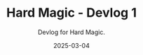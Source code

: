 ---
title: Hard Magic - Devlog 1
subtitle: Devlog for Hard Magic.
date: 2025-03-04
time: 09:38
type: news
thumbnail: images/character-mobile.png
other_link: https://www.youtube.com/watch?v=n4uOAqYYgKs
content: |
  - **Devlog 1 for Hard Magic (a magical girl RPG). The game is being redone right now, devlog soon.**
  - Hard Magic』（魔法少女RPG）のデブログ1。 このゲームは今作り直し中。
---
